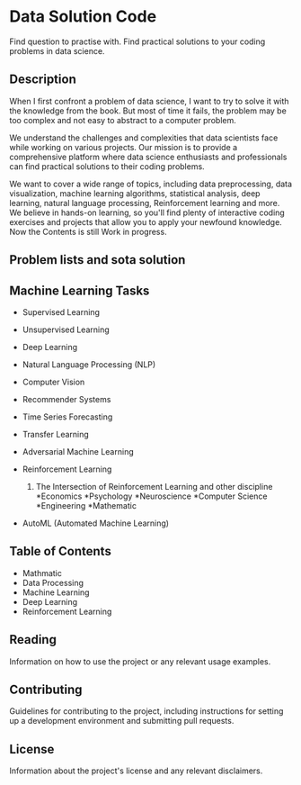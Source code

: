 # Data Solution Code
Find question to practise with.
Find practical solutions to your coding problems in data science.


## Description
When I first confront a problem of data science, I want to try to solve it with the knowledge from the book. But most of time it fails, the problem may be too complex and not easy to abstract to a computer problem. 

We understand the challenges and complexities that data scientists face while working on various projects. Our mission is to provide a comprehensive platform where data science enthusiasts and professionals can find practical solutions to their coding problems.

We want to cover a wide range of topics, including data preprocessing, data visualization, machine learning algorithms, statistical analysis, deep learning, natural language processing, Reinforcement learning and more. We believe in hands-on learning, so you'll find plenty of interactive coding exercises and projects that allow you to apply your newfound knowledge. Now the Contents is still Work in progress.

## Problem lists and sota solution

## Machine Learning Tasks

- Supervised Learning

- Unsupervised Learning

- Deep Learning

- Natural Language Processing (NLP)

- Computer Vision

- Recommender Systems

- Time Series Forecasting

- Transfer Learning

- Adversarial Machine Learning

- Reinforcement Learning
  1. The Intersection of Reinforcement Learning and other discipline
      *Economics
      *Psychology
      *Neuroscience
      *Computer Science
      *Engineering
      *Mathematic
 

- AutoML (Automated Machine Learning)




## Table of Contents

- Mathmatic
- Data Processing
- Machine Learning 
- Deep Learning
- Reinforcement Learning


## Reading

Information on how to use the project or any relevant usage examples.

## Contributing

Guidelines for contributing to the project, including instructions for setting up a development environment and submitting pull requests.

## License

Information about the project's license and any relevant disclaimers.
